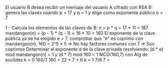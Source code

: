 El usuario B desea recibir un mensaje del usuario A cifrado con RSA B genera las claves usando p = 17 y q = 1 y elige como exponente público e = 7

1 - Calcula los elementos de las claves de B:
	n = p * q = 17 * 11 = 187
	mandangon(n) = (p - 1) * (q - 1) = 16 * 10 = 160
	El exponente de la clave pública ya se ha elegido e = 7, comprobar que "e" es coprimo con mandangon(n), 160 = 2^5 * 5 => No hay factores comunes con 7 => Son coprimos
	Determinar el exponente d de la clave privada resolviendo: (d * e) mod mandangon(n) = 1
	y (d * 7) mod 160 = 1
	MCD(160,7) con Alg de euclides
	k = 0 160/7 160 = 22 * 7 + 6
	k = 1 7/6 7 = 